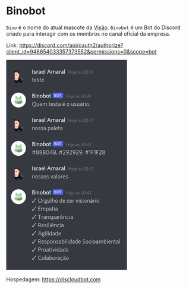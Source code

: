 # Binobot

`Bino` é o nome do atual mascote da [Visão](https://visaojr.com.br). `Binobot` é um Bot do Discord criado para interagir com os membros no canal oficial da empresa.

Link: https://discord.com/api/oauth2/authorize?client_id=948654033357373552&permissions=0&scope=bot

<img src="images_readme/binobot.png"></img>

Hospedagem: https://discloudbot.com
